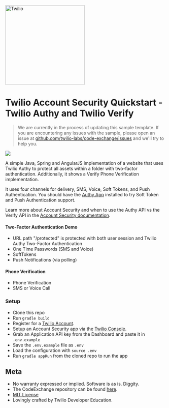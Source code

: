 <a href="https://www.twilio.com">
  <img src="https://static0.twilio.com/marketing/bundles/marketing/img/logos/wordmark-red.svg" alt="Twilio" width="250" />
</a>

# Twilio Account Security Quickstart - Twilio Authy and Twilio Verify

> We are currently in the process of updating this sample template. If you are encountering any issues with the sample, please open an issue at [github.com/twilio-labs/code-exchange/issues](https://github.com/twilio-labs/code-exchange/issues) and we'll try to help you.

![](https://github.com/TwilioDevEd/account-security-quickstart-spring/workflows/Java-Gradle/badge.svg)

A simple Java, Spring and AngularJS implementation of a website that uses Twilio Authy to protect all assets within a folder with two-factor authentication. Additionally, it shows a Verify Phone Verification implementation.

It uses four channels for delivery, SMS, Voice, Soft Tokens, and Push Authentication. You should have the [Authy App](https://authy.com/download/) installed to try Soft Token and Push Authentication support.

Learn more about Account Security and when to use the Authy API vs the Verify API in the [Account Security documentation](https://www.twilio.com/docs/verify/authy-vs-verify).


#### Two-Factor Authentication Demo
- URL path "/protected" is protected with both user session and Twilio Authy Two-Factor Authentication
- One Time Passwords (SMS and Voice)
- SoftTokens
- Push Notifications (via polling)

#### Phone Verification
- Phone Verification
- SMS or Voice Call

### Setup
- Clone this repo
- Run `gradle build`
- Register for a [Twilio Account](https://www.twilio.com/).
- Setup an Account Security app via the [Twilio Console](https://twilio.com/console).
- Grab an Application API key from the Dashboard and paste it in `.env.example`
- Save the `.env.example` file as `.env`
- Load the configuration with `source .env`
- Run `gradle appRun` from the cloned repo to run the app


## Meta

* No warranty expressed or implied. Software is as is. Diggity.
* The CodeExchange repository can be found [here](https://github.com/twilio-labs/code-exchange/).
* [MIT License](http://www.opensource.org/licenses/mit-license.html)
* Lovingly crafted by Twilio Developer Education.
